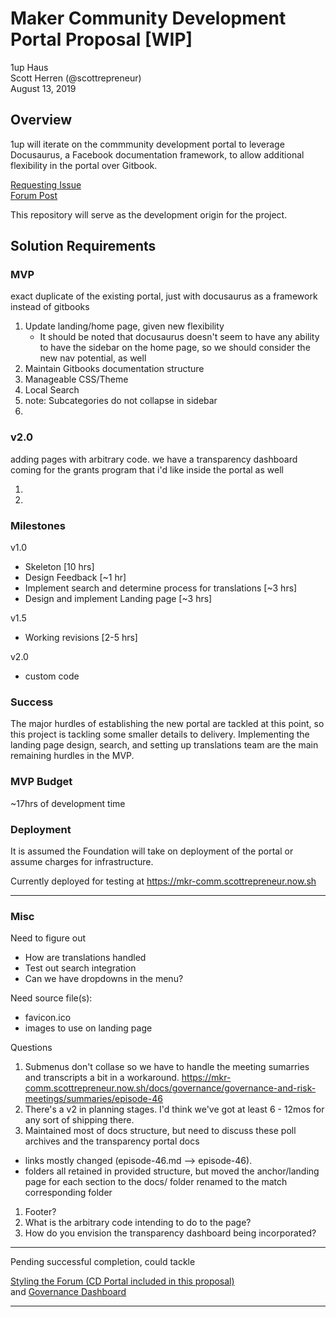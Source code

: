 
# Maker Community Development Portal Proposal [WIP]

1up Haus  
Scott Herren (@scottrepreneur)  
August 13, 2019  

## Overview

1up will iterate on the commmunity development portal to leverage Docusaurus, a Facebook documentation framework, to allow additional flexibility in the portal over Gitbook.

[Requesting Issue](https://github.com/makerdao/community/issues/225)  
[Forum Post](https://forum.makerdao.com/t/wanted-a-docusaurus-setup-to-replace-the-existing-portal/149)

This repository will serve as the development origin for the project.

## Solution Requirements

### MVP
exact duplicate of the existing portal, just with docusaurus as a framework instead of gitbooks

1. Update landing/home page, given new flexibility
   - It should be noted that docusaurus doesn't seem to have any ability to have the sidebar on the home page, so we should consider the new nav potential, as well 
1. Maintain Gitbooks documentation structure
1. Manageable CSS/Theme
1. Local Search
1. note: Subcategories do not collapse in sidebar
1. 

### v2.0

adding pages with arbitrary code. we have a transparency dashboard coming for the grants program that i'd like inside the portal as well

1. 
1. 

### Milestones

v1.0
- Skeleton [10 hrs]
- Design Feedback [~1 hr]
- Implement search and determine process for translations [~3 hrs]
- Design and implement Landing page [~3 hrs]

v1.5
- Working revisions [2-5 hrs]

v2.0
- custom code 

### Success
The major hurdles of establishing the new portal are tackled at this point, so this project is tackling some smaller details to delivery. Implementing the landing page design, search, and setting up translations team are the main remaining hurdles in the MVP.

### MVP Budget

~17hrs of development time

### Deployment

It is assumed the Foundation will take on deployment of the portal or assume charges for infrastructure.

Currently deployed for testing at https://mkr-comm.scottrepreneur.now.sh

---

### Misc

Need to figure out
- How are translations handled
- Test out search integration
- Can we have dropdowns in the menu?

Need source file(s):
- favicon.ico
- images to use on landing page

Questions

1. Submenus don't collase so we have to handle the meeting sumarries and transcripts a bit in a workaround. https://mkr-comm.scottrepreneur.now.sh/docs/governance/governance-and-risk-meetings/summaries/episode-46
1. There's a v2 in planning stages. I'd think we've got at least 6 - 12mos for any sort of shipping there.
1. Maintained most of docs structure, but need to discuss these poll archives and the transparency portal docs
 - links mostly changed (episode-46.md --> episode-46). 
 - folders all retained in provided structure, but moved the anchor/landing page for each section to the docs/ folder renamed to the match corresponding folder
1. Footer?
1. What is the arbitrary code intending to do to the page?
1. How do you envision the transparency dashboard being incorporated?

---

Pending successful completion, could tackle

[Styling the Forum (CD Portal included in this proposal)](
https://forum.makerdao.com/t/wanted-styling-for-this-forum-and-the-community-development-portal/150)  
and
[Governance Dashboard](
https://forum.makerdao.com/t/wanted-a-governance-dashboard/87)

---





